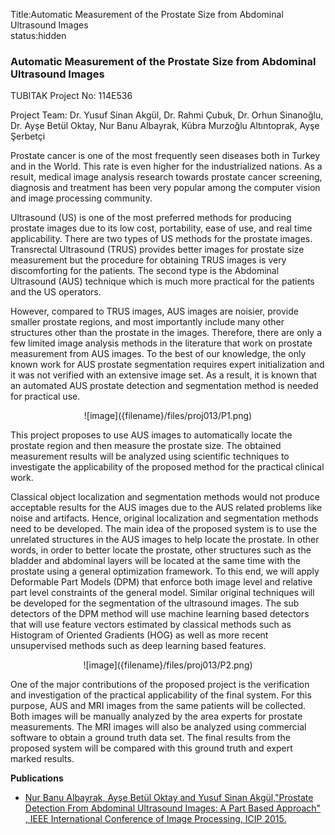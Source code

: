 Title:Automatic Measurement of the Prostate Size from Abdominal Ultrasound Images  
status:hidden

### Automatic Measurement of the Prostate Size from Abdominal Ultrasound Images  

TUBITAK Project No: 114E536  

Project Team: Dr. Yusuf Sinan Akgül, Dr. Rahmi Çubuk, Dr. Orhun Sinanoğlu, Dr. Ayşe Betül Oktay, Nur Banu Albayrak, Kübra Murzoğlu Altıntoprak, Ayşe Şerbetçi  

Prostate cancer is one of the most frequently seen diseases both in Turkey and in the World. This rate is even higher for the industrialized nations. As a result, medical image analysis research towards prostate cancer screening, diagnosis and treatment has been very popular among the computer vision and image processing community.

Ultrasound (US) is one of the most preferred methods for producing prostate images due to its low cost, portability, ease of use, and real time applicability. There are two types of US methods for the prostate images. Transrectal Ultrasound (TRUS) provides better images for prostate size measurement but the procedure for obtaining TRUS images is very discomforting for the patients. The second type is the Abdominal Ultrasound (AUS) technique which is much more practical for the patients and the US operators.

However, compared to TRUS images, AUS images are noisier, provide smaller prostate regions, and most importantly include many other structures other than the prostate in the images. Therefore, there are only a few limited image analysis methods in the literature that work on prostate measurement from AUS images. To the best of our knowledge, the only known work for AUS prostate segmentation requires expert initialization and it was not verified with an extensive image set. As a result, it is known that an automated AUS prostate detection and segmentation method is needed for practical use.

<center>![image]({filename}/files/proj013/P1.png)</center>

This project proposes to use AUS images to automatically locate the prostate region and then measure the prostate size. The obtained measurement results will be analyzed using scientific techniques to investigate the applicability of the proposed method for the practical clinical work.

Classical object localization and segmentation methods would not produce acceptable results for the AUS images due to the AUS related problems like noise and artifacts. Hence, original localization and segmentation methods need to be developed. The main idea of the proposed system is to use the unrelated structures in the AUS images to help locate the prostate. In other words, in order to better locate the prostate, other structures such as the bladder and abdominal layers will be located at the same time with the prostate using a general optimization framework. To this end, we will apply Deformable Part Models (DPM) that enforce both image level and relative part level constraints of the general model. Similar original techniques will be developed for the segmentation of the ultrasound images. The sub detectors of the DPM method will use machine learning based detectors that will use feature vectors estimated by classical methods such as Histogram of Oriented Gradients (HOG) as well as more recent unsupervised methods such as deep learning based features.

<center>![image]({filename}/files/proj013/P2.png)</center>

One of the major contributions of the proposed project is the verification and investigation of the practical applicability of the final system. For this purpose, AUS and MRI images from the same patients will be collected. Both images will be manually analyzed by the area experts for prostate measurements. The MRI images will also be analyzed using commercial software to obtain a ground truth data set. The final results from the proposed system will be compared with this ground truth and expert marked results.

**Publications**

*   [Nur Banu Albayrak, Ayşe Betül Oktay and Yusuf Sinan Akgül,"Prostate Detection From Abdominal Ultrasound Images: A Part Based Approach" , IEEE International Conference of Image Processing, ICIP 2015. ]({filename}/pdfs/2015/ICIP2015.pdf)